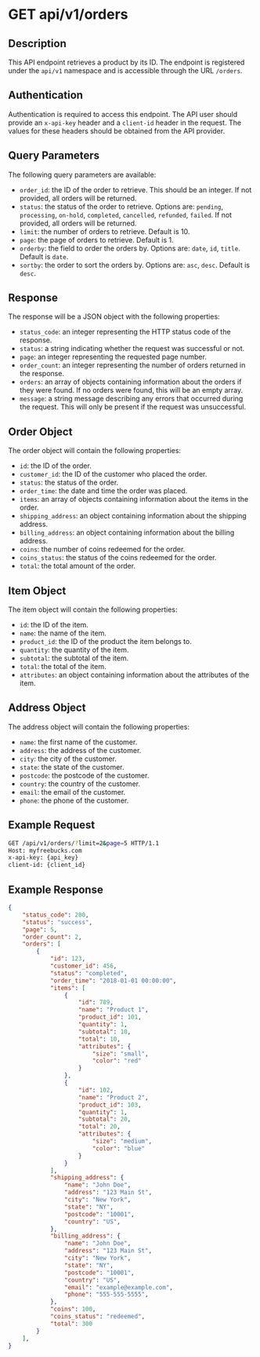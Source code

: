 # GET api/v1/orders

## Description

This API endpoint retrieves a product by its ID. The endpoint is registered under the `api/v1` namespace and is accessible through the URL `/orders`.

## Authentication
Authentication is required to access this endpoint. The API user should provide an `x-api-key` header and a `client-id` header in the request. The values for these headers should be obtained from the API provider.

## Query Parameters
The following query parameters are available:

- `order_id`: the ID of the order to retrieve. This should be an integer. If not provided, all orders will be returned.
- `status`: the status of the order to retrieve. Options are: `pending`, `processing`, `on-hold`, `completed`, `cancelled`, `refunded`, `failed`. If not provided, all orders will be returned.
- `limit`: the number of orders to retrieve. Default is 10.
- `page`: the page of orders to retrieve. Default is 1.
- `orderby`: the field to order the orders by. Options are: `date`, `id`, `title`. Default is `date`.
- `sortby`: the order to sort the orders by. Options are: `asc`, `desc`. Default is `desc`.

## Response
The response will be a JSON object with the following properties:

- `status_code`: an integer representing the HTTP status code of the response.
- `status`: a string indicating whether the request was successful or not.
- `page`: an integer representing the requested page number.
- `order_count`: an integer representing the number of orders returned in the response.
- `orders`: an array of objects containing information about the orders if they were found. If no orders were found, this will be an empty array.
- `message`: a string message describing any errors that occurred during the request. This will only be present if the request was unsuccessful.

## Order Object

The order object will contain the following properties:


- `id`: the ID of the order.
- `customer_id`: the ID of the customer who placed the order.
- `status`: the status of the order.
- `order_time`: the date and time the order was placed.
- `items`: an array of objects containing information about the items in the order.
- `shipping_address`: an object containing information about the shipping address.
- `billing_address`: an object containing information about the billing address.
- `coins`: the number of coins redeemed for the order.
- `coins_status`: the status of the coins redeemed for the order.
- `total`: the total amount of the order.

## Item Object

The item object will contain the following properties:

- `id`: the ID of the item.
- `name`: the name of the item.
- `product_id`: the ID of the product the item belongs to.
- `quantity`: the quantity of the item.
- `subtotal`: the subtotal of the item.
- `total`: the total of the item.
- `attributes`: an object containing information about the attributes of the item.

## Address Object

The address object will contain the following properties:

- `name`: the first name of the customer.
- `address`: the address of the customer.
- `city`: the city of the customer.
- `state`: the state of the customer.
- `postcode`: the postcode of the customer.
- `country`: the country of the customer.
- `email`: the email of the customer.
- `phone`: the phone of the customer.

## Example Request

```bash
GET /api/v1/orders/?limit=2&page=5 HTTP/1.1
Host: myfreebucks.com
x-api-key: {api_key}
client-id: {client_id}
```

## Example Response

```json
{
    "status_code": 200,
    "status": "success",
    "page": 5,
    "order_count": 2,
    "orders": [
        {
            "id": 123,
            "customer_id": 456,
            "status": "completed",
            "order_time": "2018-01-01 00:00:00",
            "items": [
                {
                    "id": 789,
                    "name": "Product 1",
                    "product_id": 101,
                    "quantity": 1,
                    "subtotal": 10,
                    "total": 10,
                    "attributes": {
                        "size": "small",
                        "color": "red"
                    }
                },
                {
                    "id": 102,
                    "name": "Product 2",
                    "product_id": 103,
                    "quantity": 1,
                    "subtotal": 20,
                    "total": 20,
                    "attributes": {
                        "size": "medium",
                        "color": "blue"
                    }
                }
            ],
            "shipping_address": {
                "name": "John Doe",
                "address": "123 Main St",
                "city": "New York",
                "state": "NY",
                "postcode": "10001",
                "country": "US",
            },
            "billing_address": {
                "name": "John Doe",
                "address": "123 Main St",
                "city": "New York",
                "state": "NY",
                "postcode": "10001",
                "country": "US",
                "email": "example@example.com",
                "phone": "555-555-5555",
            },
            "coins": 100,
            "coins_status": "redeemed",
            "total": 300
        }
    ],
}

```

